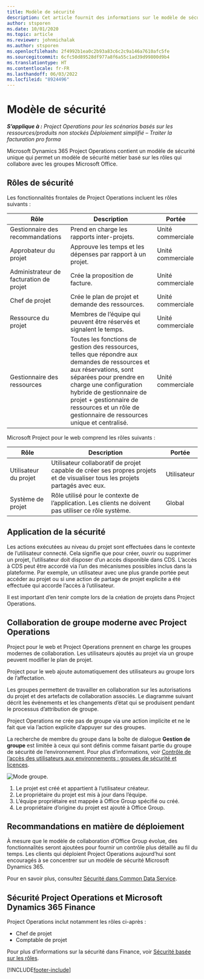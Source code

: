 ```yaml
---
title: Modèle de sécurité
description: Cet article fournit des informations sur le modèle de sécurité dans Dynamics 365 Project Operations.
author: stsporen
ms.date: 10/01/2020
ms.topic: article
ms.reviewer: johnmichalak
ms.author: stsporen
ms.openlocfilehash: 2f4992b1ea0c2b93a83c6c2c9a146a7610afc5fe
ms.sourcegitcommit: 6cfc50d89528df977a8f6a55c1ad39d99800d9b4
ms.translationtype: HT
ms.contentlocale: fr-FR
ms.lasthandoff: 06/03/2022
ms.locfileid: "8924496"
---
```

# <a name="security-model"></a>Modèle de sécurité

_**S’applique à :** Project Operations pour les scénarios basés sur les ressources/produits non stockés Déploiement simplifié – Traiter la facturation pro forma_



Microsoft Dynamics 365 Project Operations contient un modèle de sécurité unique qui permet un modèle de sécurité métier basé sur les rôles qui collabore avec les groupes Microsoft Office. 


## <a name="security-roles"></a>Rôles de sécurité
Les fonctionnalités frontales de Project Operations incluent les rôles suivants :

| Rôle                          | Description                                                                                                                                                                 | Portée |
|-------------------------------|-----------------------------------------------------------------------------------------------------------------------------------------------------------------------------|------|
| Gestionnaire des recommandations              | Prend en charge les rapports inter-projets.                                                                                                            | Unité commerciale              |
| Approbateur du projet              | Approuve les temps et les dépenses par rapport à un projet.                                                                                                                              | Unité commerciale |
| Administrateur de facturation de projet | Crée la proposition de facture.                                                                                                                                                 | Unité commerciale |
| Chef de projet               | Crée le plan de projet et demande des ressources.                                                                                                                              | Unité commerciale |
| Ressource du projet              | Membres de l’équipe qui peuvent être réservés et signalent le temps.                                                                                                          | Unité commerciale|
| Gestionnaire des ressources              | Toutes les fonctions de gestion des ressources, telles que répondre aux demandes de ressources et aux réservations, sont séparées pour prendre en charge une configuration hybride de gestionnaire de projet + gestionnaire de ressources et un rôle de gestionnaire de ressources unique et centralisé. | Unité commerciale |


Microsoft Project pour le web comprend les rôles suivants :

| Rôle           | Description                                                                                                        | Portée  |
|----------------|--------------------------------------------------------------------------------------------------------------------|--------|
| Utilisateur du projet   | Utilisateur collaboratif de projet capable de créer ses propres projets et de visualiser tous les projets partagés avec eux. | Utilisateur   |
| Système de projet | Rôle utilisé pour le contexte de l’application. Les clients ne doivent pas utiliser ce rôle système.                                    | Global |

## <a name="security-enforcement"></a>Application de la sécurité
Les actions exécutées au niveau du projet sont effectuées dans le contexte de l’utilisateur connecté. Cela signifie que pour créer, ouvrir ou supprimer un projet, l’utilisateur doit disposer d’un accès disponible dans CDS. L’accès à CDS peut être accordé via l’un des mécanismes possibles inclus dans la plateforme. Par exemple, un utilisateur avec une plus grande portée peut accéder au projet ou si une action de partage de projet explicite a été effectuée qui accorde l’accès à l’utilisateur.

Il est important d’en tenir compte lors de la création de projets dans Project Operations.

## <a name="modern-group-collaboration-with-project-operations"></a>Collaboration de groupe moderne avec Project Operations
Project pour le web et Project Operations prennent en charge les groupes modernes de collaboration. Les utilisateurs ajoutés au projet via un groupe peuvent modifier le plan de projet.

Project pour le web ajoute automatiquement des utilisateurs au groupe lors de l’affectation.

Les groupes permettent de travailler en collaboration sur les autorisations du projet et des artefacts de collaboration associés. Le diagramme suivant décrit les événements et les changements d’état qui se produisent pendant le processus d’attribution de groupe.

Project Operations ne crée pas de groupe via une action implicite et ne le fait que via l’action explicite d’appuyer sur des groupes.

La recherche de membre du groupe dans la boîte de dialogue **Gestion de groupe** est limitée à ceux qui sont définis comme faisant partie du groupe de sécurité de l’environnement. Pour plus d’informations, voir [Contrôle de l’accès des utilisateurs aux environnements : groupes de sécurité et licences](/power-platform/admin/control-user-access).

![Mode groupe.](./media/groupsmode.png)

1. Le projet est créé et appartient à l’utilisateur créateur.
2. Le propriétaire du projet est mis à jour dans l’équipe.
3. L’équipe propriétaire est mappée à Office Group spécifié ou créé.
4. Le propriétaire d’origine du projet est ajouté à Office Group.

## <a name="deployment-recommendation"></a>Recommandations en matière de déploiement
À mesure que le modèle de collaboration d’Office Group évolue, des fonctionnalités seront ajoutées pour fournir un contrôle plus détaillé au fil du temps. Les clients qui déploient Project Operations aujourd’hui sont encouragés à se concentrer sur un modèle de sécurité Microsoft Dynamics 365.

Pour en savoir plus, consultez [Sécurité dans Common Data Service](/power-platform/admin/wp-security).

## <a name="project-operations-and-microsoft-dynamics-365-finance-security"></a>Sécurité Project Operations et Microsoft Dynamics 365 Finance
Project Operations inclut notamment les rôles ci-après :

- Chef de projet
- Comptable de projet

Pour plus d’informations sur la sécurité dans Finance, voir [Sécurité basée sur les rôles](/dynamics365/fin-ops-core/dev-itpro/sysadmin/role-based-security).




[!INCLUDE[footer-include](../includes/footer-banner.md)]